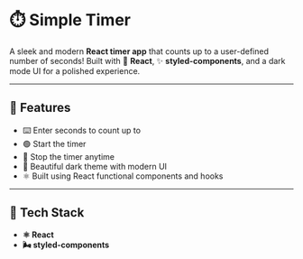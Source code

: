 # ⏱️ Simple Timer

A sleek and modern **React timer app** that counts up to a user-defined number of seconds! Built with 💙 **React**, ✨ **styled-components**, and a dark mode UI for a polished experience.

---

## 🚀 Features

- ⌨️ Enter seconds to count up to
- 🟢 Start the timer
- 🔴 Stop the timer anytime
- 🌙 Beautiful dark theme with modern UI
- ⚛️ Built using React functional components and hooks

---

## 🧠 Tech Stack

- **⚛️ React**
- **🌬️ styled-components**
